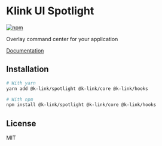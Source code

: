 # Klink UI Spotlight

[![npm](https://img.shields.io/npm/dm/@k-link/spotlight)](https://www.npmjs.com/package/@k-link/spotlight)

Overlay command center for your application

[Documentation](https://k-link.dev/)

## Installation

```bash
# With yarn
yarn add @k-link/spotlight @k-link/core @k-link/hooks

# With npm
npm install @k-link/spotlight @k-link/core @k-link/hooks
```

## License

MIT
